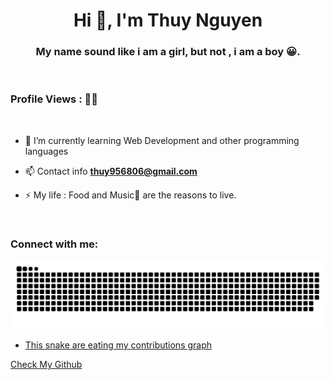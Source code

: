 <h1 align="center">Hi 👋, I'm Thuy Nguyen</h1>
<h3 align="center">My name sound like i am a girl, but not , i am a boy 😀.</h3>

<br>

<p align="right"> <h3>Profile Views : 🙂😚</h3>
  </p>
<br>

- 🌱 I’m currently learning Web Development and other programming languages

- 📫 Contact info **thuy956806@gmail.com**

- ⚡ My life : Food and Music🎵 are the reasons to live.

<br>

<h3 align="left">Connect with me:</h3>
<p align="left">
  <a href="https://www.facebook.com/vanthuy0968" target="blank">
</p>

<picture>
  <source
    media="(prefers-color-scheme: light)"
    srcset="./resouces/snake.svg"
  />
  <img
    alt="a snake eating contributors"
    src="./resouces/snake.svg"
  />
</picture>

- This snake are eating my contributions graph

[Check My Github](https://github.com/Vanthuy2002)
